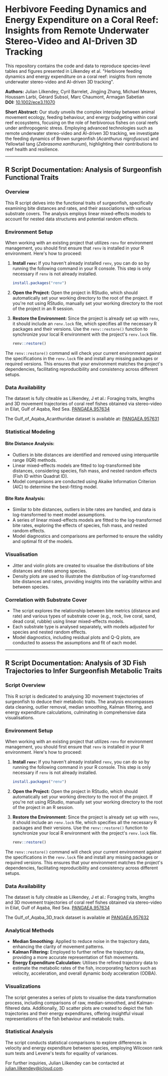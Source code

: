 # Herbivore Feeding Dynamics and Energy Expenditure on a Coral Reef: Insights from Remote Underwater Stereo-Video and AI-Driven 3D Tracking

This repository contains the code and data to reproduce species-level tables and figures presented in Lilkendey et al. "Herbivore feeding dynamics and energy expenditure on a coral reef: insights from remote underwater stereo-video and AI-driven 3D tracking".

**Authors:** Julian Lilkendey, Cyril Barrelet, Jingjing Zhang, Michael Meares, Houssam Larbi, Gérard Subsol, Marc Chaumont, Armagan Sabetian  
**DOI:** [10.1002/ece3.11070](https://doi.org/10.1002/ece3.11070)

**Short Abstract:** Our study unveils the complex interplay between animal movement ecology, feeding behaviour, and energy budgeting within coral reef ecosystems, focusing on the role of herbivorous fishes on coral reefs under anthropogenic stress. Employing advanced technologies such as remote underwater stereo-video and AI-driven 3D tracking, we investigate the feeding dynamics of Brown surgeonfish (*Acanthurus nigrofuscus*) and Yellowtail tang (*Zebrasoma xanthurum*), highlighting their contributions to reef health and resilience.

---

## R Script Documentation: Analysis of Surgeonfish Functional Traits

### Overview

This R script delves into the functional traits of surgeonfish, specifically examining bite distances and rates, and their associations with various substrate covers. The analysis employs linear mixed-effects models to account for nested data structures and potential random effects.

### Environment Setup

When working with an existing project that utilizes `renv` for environment management, you should first ensure that `renv` is installed in your R environment. Here's how to proceed:

1. **Install `renv`:** If you haven't already installed `renv`, you can do so by running the following command in your R console. This step is only necessary if `renv` is not already installed.

    ```R
    install.packages("renv")
    ```

2. **Open the Project:** Open the project in RStudio, which should automatically set your working directory to the root of the project. If you're not using RStudio, manually set your working directory to the root of the project in an R session.

3. **Restore the Environment:** Since the project is already set up with `renv`, it should include an `renv.lock` file, which specifies all the necessary R packages and their versions. Use the `renv::restore()` function to synchronize your local R environment with the project's `renv.lock` file.

    ```R
    renv::restore()
    ```

The `renv::restore()` command will check your current environment against the specifications in the `renv.lock` file and install any missing packages or required versions. This ensures that your environment matches the project's dependencies, facilitating reproducibility and consistency across different setups.

### Data Availability

The dataset is fully citeable as Lilkendey, J et al.: Foraging traits, lengths and 3D movement trajectories of coral reef fishes obtained via stereo-video in Eilat, Gulf of Aqaba, Red Sea. [PANGAEA.957634](https://doi.pangaea.de/10.1594/PANGAEA.957634)

The Gulf_of_Aqaba_Acanthuridae dataset is available at: [PANGAEA.957631](https://doi.pangaea.de/10.1594/PANGAEA.957631)

### Statistical Modeling

#### Bite Distance Analysis:

- Outliers in bite distances are identified and removed using interquartile range (IQR) methods.
- Linear mixed-effects models are fitted to log-transformed bite distances, considering species, fish mass, and nested random effects (Fish ID within Quadrat ID).
- Model comparisons are conducted using Akaike Information Criterion (AIC) to determine the best-fitting model.

#### Bite Rate Analysis:

- Similar to bite distances, outliers in bite rates are handled, and data is log-transformed to meet model assumptions.
- A series of linear mixed-effects models are fitted to the log-transformed bite rates, exploring the effects of species, fish mass, and nested random effects.
- Model diagnostics and comparisons are performed to ensure the validity and optimal fit of the models.

### Visualisation

- Jitter and violin plots are created to visualise the distributions of bite distances and rates among species.
- Density plots are used to illustrate the distribution of log-transformed bite distances and rates, providing insights into the variability within and between species.

### Correlation with Substrate Cover

- The script explores the relationship between bite metrics (distance and rate) and various types of substrate cover (e.g., rock, live coral, sand, dead coral, rubble) using linear mixed-effects models.
- Each substrate type is analysed separately, with models adjusted for species and nested random effects.
- Model diagnostics, including residual plots and Q-Q plots, are conducted to assess the assumptions and fit of each model.

---

## R Script Documentation: Analysis of 3D Fish Trajectories to Infer Surgeonfish Metabolic Traits

### Script Overview

This R script is dedicated to analysing 3D movement trajectories of surgeonfish to deduce their metabolic traits. The analysis encompasses data cleaning, outlier removal, median smoothing, Kalman filtering, and energy expenditure calculations, culminating in comprehensive data visualisations.

### Environment Setup

When working with an existing project that utilizes `renv` for environment management, you should first ensure that `renv` is installed in your R environment. Here's how to proceed:

1. **Install `renv`:** If you haven't already installed `renv`, you can do so by running the following command in your R console. This step is only necessary if `renv` is not already installed.

    ```R
    install.packages("renv")
    ```

2. **Open the Project:** Open the project in RStudio, which should automatically set your working directory to the root of the project. If you're not using RStudio, manually set your working directory to the root of the project in an R session.

3. **Restore the Environment:** Since the project is already set up with `renv`, it should include an `renv.lock` file, which specifies all the necessary R packages and their versions. Use the `renv::restore()` function to synchronize your local R environment with the project's `renv.lock` file.

    ```R
    renv::restore()
    ```

The `renv::restore()` command will check your current environment against the specifications in the `renv.lock` file and install any missing packages or required versions. This ensures that your environment matches the project's dependencies, facilitating reproducibility and consistency across different setups.

### Data Availability

The dataset is fully citeable as Lilkendey, J et al.: Foraging traits, lengths and 3D movement trajectories of coral reef fishes obtained via stereo-video in Eilat, Gulf of Aqaba, Red Sea. [PANGAEA.957634](https://doi.pangaea.de/10.1594/PANGAEA.957634)

The Gulf_of_Aqaba_3D_track dataset is available at [PANGAEA.957632](https://doi.pangaea.de/10.1594/PANGAEA.957632)

### Analytical Methods

- **Median Smoothing:** Applied to reduce noise in the trajectory data, enhancing the clarity of movement patterns.
- **Kalman Filtering:** Employed to further refine the trajectory data, providing a more accurate representation of fish movements.
- **Energy Expenditure Calculation:** Utilises the refined trajectory data to estimate the metabolic rates of the fish, incorporating factors such as velocity, acceleration, and overall dynamic body acceleration (ODBA).

### Visualizations

The script generates a series of plots to visualise the data transformation process, including comparisons of raw, median-smoothed, and Kalman-filtered data. Additionally, 3D scatter plots are created to depict the fish trajectories and their energy expenditures, offering insightful visual representations of the fish behaviour and metabolic traits.

### Statistical Analysis

The script conducts statistical comparisons to explore differences in velocity and energy expenditure between species, employing Wilcoxon rank sum tests and Levene's tests for equality of variances.

For further inquiries, Julian Lilkendey can be contacted at julian.lilkendey@icloud.com.


